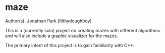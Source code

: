 # maze

Author(s): Jonathan Park (filthydoughboy)

This is a (currently solo) project on creating mazes with different algorithms and will also include a graphic visualizer for the mazes.

The primary intent of this project is to gain familiarity with C++.
